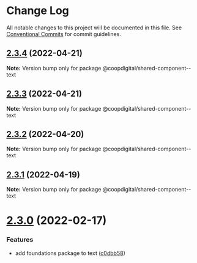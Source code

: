 # Change Log

All notable changes to this project will be documented in this file.
See [Conventional Commits](https://conventionalcommits.org) for commit guidelines.

## [2.3.4](https://github.com/coopdigital/coop-frontend/compare/@coopdigital/shared-component--text@2.3.3...@coopdigital/shared-component--text@2.3.4) (2022-04-21)

**Note:** Version bump only for package @coopdigital/shared-component--text





## [2.3.3](https://github.com/coopdigital/coop-frontend/compare/@coopdigital/shared-component--text@2.3.2...@coopdigital/shared-component--text@2.3.3) (2022-04-21)

**Note:** Version bump only for package @coopdigital/shared-component--text





## [2.3.2](https://github.com/coopdigital/coop-frontend/compare/@coopdigital/shared-component--text@2.3.1...@coopdigital/shared-component--text@2.3.2) (2022-04-20)

**Note:** Version bump only for package @coopdigital/shared-component--text





## [2.3.1](https://github.com/coopdigital/coop-frontend/compare/@coopdigital/shared-component--text@2.3.0...@coopdigital/shared-component--text@2.3.1) (2022-04-19)

**Note:** Version bump only for package @coopdigital/shared-component--text





# [2.3.0](https://github.com/coopdigital/coop-frontend/compare/@coopdigital/shared-component--text@2.2.7...@coopdigital/shared-component--text@2.3.0) (2022-02-17)


### Features

* add foundations package to text ([c0dbb58](https://github.com/coopdigital/coop-frontend/commit/c0dbb58b79dc92b4362c61dbdda437a7eb4cfb9b))
